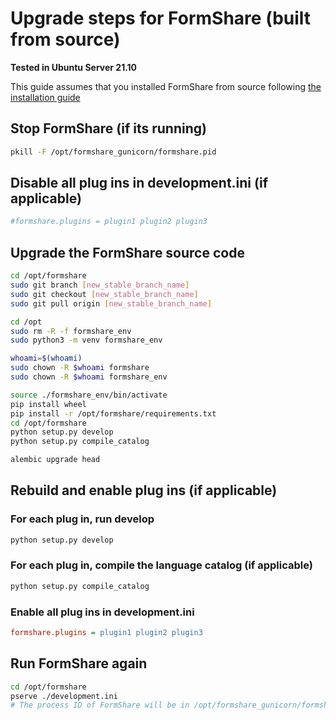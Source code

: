 # Upgrade steps for FormShare (built from source)

**Tested in Ubuntu Server 21.10**

This guide assumes that you installed FormShare from source following [the installation guide](install_steps.md)

## Stop FormShare (if its running)

```bash
pkill -F /opt/formshare_gunicorn/formshare.pid
```

## Disable all plug ins in development.ini (if applicable)

```ini
#formshare.plugins = plugin1 plugin2 plugin3
```

## Upgrade the FormShare source code

```sh
cd /opt/formshare
sudo git branch [new_stable_branch_name]
sudo git checkout [new_stable_branch_name]
sudo git pull origin [new_stable_branch_name]

cd /opt
sudo rm -R -f formshare_env
sudo python3 -m venv formshare_env

whoami=$(whoami)
sudo chown -R $whoami formshare
sudo chown -R $whoami formshare_env

source ./formshare_env/bin/activate
pip install wheel
pip install -r /opt/formshare/requirements.txt
cd /opt/formshare
python setup.py develop
python setup.py compile_catalog

alembic upgrade head
```

## Rebuild and enable plug ins (if applicable)

### For each plug in, run develop

```sh
python setup.py develop
```

### For each plug in, compile the language catalog (if applicable)
```sh
python setup.py compile_catalog
```

### Enable all plug ins in development.ini

```ini
formshare.plugins = plugin1 plugin2 plugin3
```

## Run FormShare again

```sh
cd /opt/formshare
pserve ./development.ini
# The process ID of FormShare will be in /opt/formshare_gunicorn/formshare.pid
```